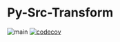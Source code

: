 # Py-Src-Transform
![main](https://github.com/Dyfox100/pytransformation/workflows/Run%20Tests/badge.svg?branch=main)
[![codecov](https://codecov.io/gh/Dyfox100/pytransformation/branch/main/graph/badge.svg?token=Z45U2F27QV)](https://codecov.io/gh/Dyfox100/pytransformation)

